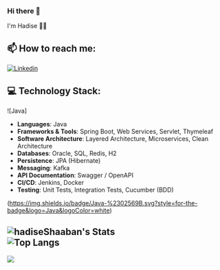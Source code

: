 ### Hi there 👋
I'm Hadise 👩‍💻

## 📫 How to reach me:
[![Linkedin](https://img.shields.io/badge/-LinkedIn-black?style=for-the-badge&logo=Linkedin)](https://www.linkedin.com/in/hadiseh-shaaban-a42a95269/)

## 💻 Technology Stack:
![Java]
- **Languages**: Java  
- **Frameworks & Tools**: Spring Boot, Web Services, Servlet, Thymeleaf  
- **Software Architecture**: Layered Architecture, Microservices, Clean Architecture  
- **Databases**: Oracle, SQL, Redis, H2  
- **Persistence**: JPA (Hibernate)  
- **Messaging**: Kafka  
- **API Documentation**: Swagger / OpenAPI  
- **CI/CD**: Jenkins, Docker  
- **Testing**: Unit Tests, Integration Tests, Cucumber (BDD)

(https://img.shields.io/badge/Java-%2302569B.svg?style=for-the-badge&logo=Java&logoColor=white)

<!--- **sadjadtalakoob74/sadjadtalakoob74** is a ✨ _special_ ✨ repository because its `README.md` (this file) appears on your GitHub profile.

Here are some ideas to get you started:-->
![hadiseShaaban's Stats](https://github-readme-stats.vercel.app/api?username=hadiseShaaban&theme=outrun&show_icons=true&hide_border=true&count_private=true)
<br>
![Top Langs](https://github-readme-stats.vercel.app/api/top-langs/?username=hadiseShaaban&theme=outrun&hide_border=true&layout=compact)
<br>
---
[![](https://visitcount.itsvg.in/api?id=hadiseShaaban&label=Profile%20Views&color=11&icon=0&pretty=true)](https://visitcount.itsvg.in)

<!--**Here we go**

- 👨🏻‍💻 I’m currently working on Flutter team
- 🎯 I’m recently start Flutte Testing 
- 🌱 In future i will add some Kotlin projects to my repos

- 🤔 I’m looking for help with ...
- 👯 I’m looking to collaborate on ...
- 💬 Ask me about ...
- 😄 Pronouns: ...
- ⚡ Fun fact: ...-->


